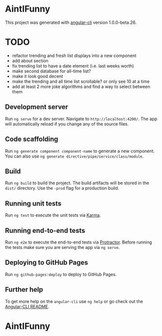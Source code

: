 # AintIFunny

This project was generated with [angular-cli](https://github.com/angular/angular-cli) version 1.0.0-beta.26.

# TODO
 - refactor trending and fresh list displays into a new component
 - add about section
 - fix trending list to have a date element (i.e. last weeks worth)
 - make second database for all-time list?
 - make it look good decent
 - make the trending and all time list scrollable? or only see 10 at a time
 - add at least 2 more joke algorithms and find a way to select between them

## Development server
Run `ng serve` for a dev server. Navigate to `http://localhost:4200/`. The app will automatically reload if you change any of the source files.

## Code scaffolding

Run `ng generate component component-name` to generate a new component. You can also use `ng generate directive/pipe/service/class/module`.

## Build

Run `ng build` to build the project. The build artifacts will be stored in the `dist/` directory. Use the `-prod` flag for a production build.

## Running unit tests

Run `ng test` to execute the unit tests via [Karma](https://karma-runner.github.io).

## Running end-to-end tests

Run `ng e2e` to execute the end-to-end tests via [Protractor](http://www.protractortest.org/).
Before running the tests make sure you are serving the app via `ng serve`.

## Deploying to GitHub Pages

Run `ng github-pages:deploy` to deploy to GitHub Pages.

## Further help

To get more help on the `angular-cli` use `ng help` or go check out the [Angular-CLI README](https://github.com/angular/angular-cli/blob/master/README.md).
# AintIFunny

